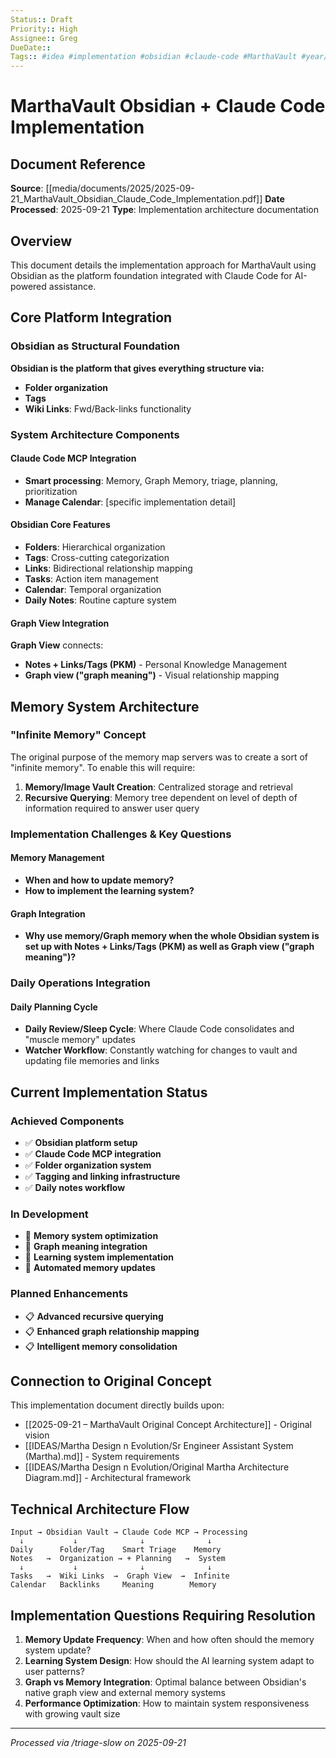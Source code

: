 ```yaml
---
Status:: Draft
Priority:: High
Assignee:: Greg
DueDate::
Tags:: #idea #implementation #obsidian #claude-code #MarthaVault #year/2025
---
```


# MarthaVault Obsidian + Claude Code Implementation

## Document Reference
**Source**: [[media/documents/2025/2025-09-21_MarthaVault_Obsidian_Claude_Code_Implementation.pdf]]
**Date Processed**: 2025-09-21
**Type**: Implementation architecture documentation

## Overview
This document details the implementation approach for MarthaVault using Obsidian as the platform foundation integrated with Claude Code for AI-powered assistance.

## Core Platform Integration

### Obsidian as Structural Foundation
**Obsidian is the platform that gives everything structure via:**
- **Folder organization**
- **Tags**
- **Wiki Links**: Fwd/Back-links functionality

### System Architecture Components

#### Claude Code MCP Integration
- **Smart processing**: Memory, Graph Memory, triage, planning, prioritization
- **Manage Calendar**: [specific implementation detail]

#### Obsidian Core Features
- **Folders**: Hierarchical organization
- **Tags**: Cross-cutting categorization
- **Links**: Bidirectional relationship mapping
- **Tasks**: Action item management
- **Calendar**: Temporal organization
- **Daily Notes**: Routine capture system

#### Graph View Integration
**Graph View** connects:
- **Notes + Links/Tags (PKM)** - Personal Knowledge Management
- **Graph view ("graph meaning")** - Visual relationship mapping

## Memory System Architecture

### "Infinite Memory" Concept
The original purpose of the memory map servers was to create a sort of "infinite memory". To enable this will require:

1. **Memory/Image Vault Creation**: Centralized storage and retrieval
2. **Recursive Querying**: Memory tree dependent on level of depth of information required to answer user query

### Implementation Challenges & Key Questions

#### Memory Management
- **When and how to update memory?**
- **How to implement the learning system?**

#### Graph Integration
- **Why use memory/Graph memory when the whole Obsidian system is set up with Notes + Links/Tags (PKM) as well as Graph view ("graph meaning")?**

### Daily Operations Integration

#### Daily Planning Cycle
- **Daily Review/Sleep Cycle**: Where Claude Code consolidates and "muscle memory" updates
- **Watcher Workflow**: Constantly watching for changes to vault and updating file memories and links

## Current Implementation Status

### Achieved Components
- ✅ **Obsidian platform setup**
- ✅ **Claude Code MCP integration**
- ✅ **Folder organization system**
- ✅ **Tagging and linking infrastructure**
- ✅ **Daily notes workflow**

### In Development
- 🔄 **Memory system optimization**
- 🔄 **Graph meaning integration**
- 🔄 **Learning system implementation**
- 🔄 **Automated memory updates**

### Planned Enhancements
- 📋 **Advanced recursive querying**
- 📋 **Enhanced graph relationship mapping**
- 📋 **Intelligent memory consolidation**

## Connection to Original Concept
This implementation document directly builds upon:
- [[2025-09-21 – MarthaVault Original Concept Architecture]] - Original vision
- [[IDEAS/Martha Design n Evolution/Sr Engineer Assistant System (Martha).md]] - System requirements
- [[IDEAS/Martha Design n Evolution/Original Martha Architecture Diagram.md]] - Architectural framework

## Technical Architecture Flow

```
Input → Obsidian Vault → Claude Code MCP → Processing
  ↓           ↓              ↓              ↓
Daily      Folder/Tag    Smart Triage    Memory
Notes   →  Organization → + Planning   →  System
  ↓           ↓              ↓              ↓
Tasks   →  Wiki Links  →  Graph View  →  Infinite
Calendar   Backlinks     Meaning        Memory
```

## Implementation Questions Requiring Resolution

1. **Memory Update Frequency**: When and how often should the memory system update?
2. **Learning System Design**: How should the AI learning system adapt to user patterns?
3. **Graph vs Memory Integration**: Optimal balance between Obsidian's native graph view and external memory systems
4. **Performance Optimization**: How to maintain system responsiveness with growing vault size

---
*Processed via /triage-slow on 2025-09-21*